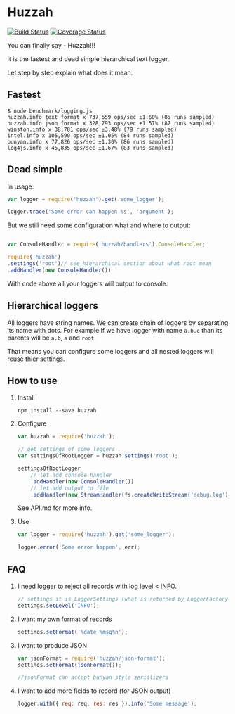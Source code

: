 # Huzzah

[![Build Status](https://travis-ci.org/btd/huzzah.svg?branch=master)](https://travis-ci.org/btd/huzzah)
[![Coverage Status](https://coveralls.io/repos/github/btd/huzzah/badge.svg?branch=master)](https://coveralls.io/github/btd/huzzah?branch=master)

You can finally say - Huzzah!!!

It is the fastest and dead simple hierarchical text logger.

Let step by step explain what does it mean.

## Fastest

```
$ node benchmark/logging.js
huzzah.info text format x 737,659 ops/sec ±1.60% (85 runs sampled)
huzzah.info json format x 328,793 ops/sec ±1.57% (87 runs sampled)
winston.info x 38,781 ops/sec ±3.48% (79 runs sampled)
intel.info x 105,590 ops/sec ±1.05% (84 runs sampled)
bunyan.info x 77,826 ops/sec ±1.30% (86 runs sampled)
log4js.info x 45,835 ops/sec ±1.67% (83 runs sampled)
```

## Dead simple

In usage:

```js
var logger = require('huzzah').get('some_logger');

logger.trace('Some error can happen %s', 'argument');
```

But we still need some configuration what and where to output:
```js

var ConsoleHandler = require('huzzah/handlers').ConsoleHandler;

require('huzzah')
.settings('root')// see hierarchical section about what root mean
.addHandler(new ConsoleHandler())
```

With code above all your loggers will output to console.

## Hierarchical loggers

All loggers have string names. We can create chain of loggers by separating its name with dots.
For example if we have logger with name `a.b.c` than its parents will be `a.b`, `a` and `root`.

That means you can configure some loggers and all nested loggers will reuse thier settings.

## How to use

1. Install

	`npm install --save huzzah`

2. Configure

	```js
	var huzzah = require('huzzah');

	// get settings of some loggers
	var settingsOfRootLogger = huzzah.settings('root');

	settingsOfRootLogger
		// let add console handler
		.addHandler(new ConsoleHandler())
		// let add output to file
		.addHandler(new StreamHandler(fs.createWriteStream('debug.log')))

	```

	See API.md for more info.

3. Use

	```js
	var logger = require('huzzah').get('some_logger');

	logger.error('Some error happen', err);
	```

## FAQ

1. I need logger to reject all records with log level < INFO.

	```js
	// settings it is LoggerSettings (what is returned by LoggerFactory#settings)
	settings.setLevel('INFO');
	```

2. I want my own format of records

	```js
	settings.setFormat('%date %msg%n');
	```

3. I want to produce JSON

	```js
	var jsonFormat = require('huzzah/json-format');
	settings.setFormat(jsonFormat());

	//jsonFormat can accept bunyan style serializers
	```

4. I want to add more fields to record (for JSON output)

	```js
	logger.with({ req: req, res: res }).info('Some message');
	```
